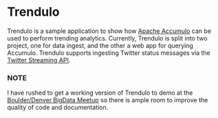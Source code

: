 Trendulo
========
Trendulo is a sample application to show how [Apache Accumulo](http://incubator.apache.org/accumulo/) can be used to perform trending analytics. Currently, Trendulo is split into two project, one for data ingest, and the other a web app for querying Accumulo.
Trendulo supports ingesting Twitter status messages via the [Twitter Streaming API](https://dev.twitter.com/docs/streaming-api).

### NOTE
I have rushed to get a working version of Trendulo to demo at the [Boulder/Denver BigData Meetup](http://www.meetup.com/Boulder-Denver-Big-Data/events/55277392/) so there is ample room to improve the quality of code and documentation.